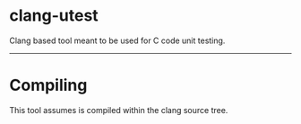 clang-utest
===========

Clang based tool meant to be used for C code unit testing.

----------
Compiling
==========
This tool assumes is compiled within the clang source tree.
